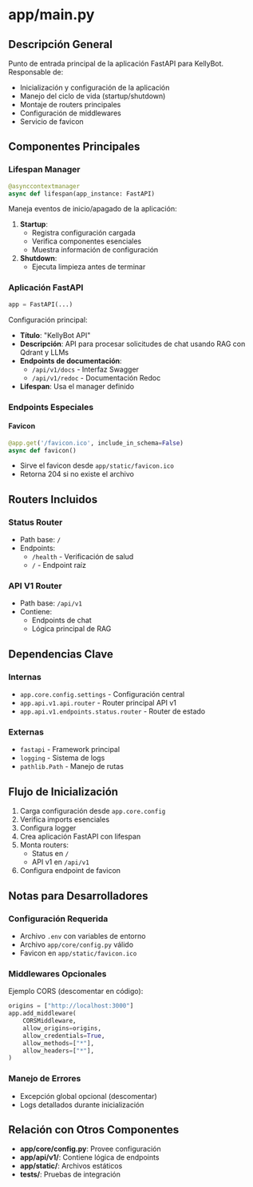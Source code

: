 # app/main.py

## Descripción General
Punto de entrada principal de la aplicación FastAPI para KellyBot. Responsable de:
- Inicialización y configuración de la aplicación
- Manejo del ciclo de vida (startup/shutdown)
- Montaje de routers principales
- Configuración de middlewares
- Servicio de favicon

## Componentes Principales

### Lifespan Manager
```python
@asynccontextmanager
async def lifespan(app_instance: FastAPI)
```
Maneja eventos de inicio/apagado de la aplicación:
1. **Startup**:
   - Registra configuración cargada
   - Verifica componentes esenciales
   - Muestra información de configuración
2. **Shutdown**:
   - Ejecuta limpieza antes de terminar

### Aplicación FastAPI
```python
app = FastAPI(...)
```
Configuración principal:
- **Título**: "KellyBot API"
- **Descripción**: API para procesar solicitudes de chat usando RAG con Qdrant y LLMs
- **Endpoints de documentación**:
  - `/api/v1/docs` - Interfaz Swagger
  - `/api/v1/redoc` - Documentación Redoc
- **Lifespan**: Usa el manager definido

### Endpoints Especiales

#### Favicon
```python
@app.get('/favicon.ico', include_in_schema=False)
async def favicon()
```
- Sirve el favicon desde `app/static/favicon.ico`
- Retorna 204 si no existe el archivo

## Routers Incluidos

### Status Router
- Path base: `/`
- Endpoints:
  - `/health` - Verificación de salud
  - `/` - Endpoint raíz

### API V1 Router
- Path base: `/api/v1`
- Contiene:
  - Endpoints de chat
  - Lógica principal de RAG

## Dependencias Clave

### Internas
- `app.core.config.settings` - Configuración central
- `app.api.v1.api.router` - Router principal API v1
- `app.api.v1.endpoints.status.router` - Router de estado

### Externas
- `fastapi` - Framework principal
- `logging` - Sistema de logs
- `pathlib.Path` - Manejo de rutas

## Flujo de Inicialización
1. Carga configuración desde `app.core.config`
2. Verifica imports esenciales
3. Configura logger
4. Crea aplicación FastAPI con lifespan
5. Monta routers:
   - Status en `/`
   - API v1 en `/api/v1`
6. Configura endpoint de favicon

## Notas para Desarrolladores

### Configuración Requerida
- Archivo `.env` con variables de entorno
- Archivo `app/core/config.py` válido
- Favicon en `app/static/favicon.ico`

### Middlewares Opcionales
Ejemplo CORS (descomentar en código):
```python
origins = ["http://localhost:3000"]
app.add_middleware(
    CORSMiddleware,
    allow_origins=origins,
    allow_credentials=True,
    allow_methods=["*"],
    allow_headers=["*"],
)
```

### Manejo de Errores
- Excepción global opcional (descomentar)
- Logs detallados durante inicialización

## Relación con Otros Componentes
- **app/core/config.py**: Provee configuración
- **app/api/v1/**: Contiene lógica de endpoints
- **app/static/**: Archivos estáticos
- **tests/**: Pruebas de integración